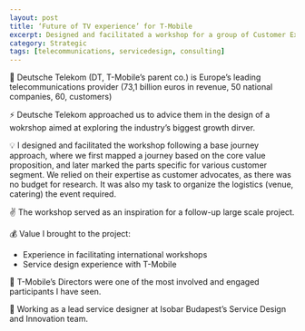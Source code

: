 ```yaml
---
layout: post
title: ‘Future of TV experience’ for T-Mobile
excerpt: Designed and facilitated a workshop for a group of Customer Experience Directors from 7 countries
category: Strategic
tags: [telecommunications, servicedesign, consulting]
---
```


🏢 Deutsche Telekom (DT, T-Mobile’s parent co.) is Europe’s leading telecommunications provider (73,1 billion euros in revenue, 50 national companies, 60, customers) 

⚡ Deutsche Telekom approached us to advice them in the design of a wokrshop aimed at exploring the industry’s biggest growth dirver. 

💡 I designed and facilitated the workshop following a base journey approach, where we first mapped a journey based on the core value proposition, and later marked the parts specific for various customer segment. We relied on their expertise as customer advocates, as there was no budget for research. It was also my task to organize the logistics (venue, catering) the event required. 

✌️ The workshop served as an inspiration for a follow-up large scale project. 

💰 Value I brought to the project:
- Experience in facilitating international workshops
- Service design experience with T-Mobile 

💙 T-Mobile’s Directors were one of the most involved and engaged participants I have seen. 

👥 Working as a lead service designer at Isobar Budapest’s Service Design and Innovation team.